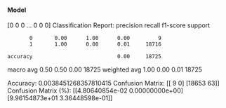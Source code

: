 #### Model
[0 0 0 ... 0 0 0]
Classification Report:
              precision    recall  f1-score   support

           0       0.00      1.00      0.00         9
           1       1.00      0.00      0.01     18716

    accuracy                           0.00     18725
   macro avg       0.50      0.50      0.00     18725
weighted avg       1.00      0.00      0.01     18725

Accuracy: 0.0038451268357810415
Confusion Matrix:
[[    9     0]
 [18653    63]]
Confusion Matrix (%):
[[4.80640854e-02 0.00000000e+00]
 [9.96154873e+01 3.36448598e-01]]
